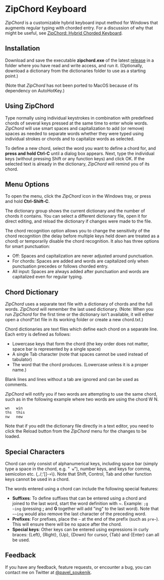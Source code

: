 # ZipChord Keyboard

_ZipChord_ is a customizable hybrid keyboard input method for Windows that augments regular typing with chorded entry. For a discussion of why that might be useful, see [ZipChord: Hybrid Chorded Keyboard](https://soukie.net/zipchord-hybrid-chorded-keyboard).  

## Installation

Download and save the executable **zipchord.exe** of the latest [release](https://github.com/psoukie/zipchord/releases) in a folder where you have read and write access, and run it. (Optionally, download a dictionary from the dictionaries folder to use as a starting point.)

(Note that _ZipChord_ has not been ported to MacOS because of its dependency on AutoHotKey.)

## Using ZipChord

Type normally using individual keystrokes in combination with predefined chords of several keys pressed at the same time to enter whole words. _ZipChord_ will use smart spaces and capitalization to add (or remove) spaces as needed to separate words whether they were typed using individual strokes or chords and to capitalize words as selected.

To define a new chord, select the word you want to define a chord for, and **press and hold Ctrl-C** until a dialog box appears. Next, type the individual keys (without pressing Shift or any function keys) and click OK. If the selected text is already in the dictionary, _ZipChord_ will remind you of its chord.

## Menu Options

To open the menu, click the _ZipChord_ icon in the Windows tray, or press and hold **Ctrl-Shift-C**.

The dictionary group shows the current dictionary and the number of chords it contains. You can select a different dictionary file, open it for direct editing, and reload the dictionary if changes were made to the file.

The chord recognition option allows you to change the sensitivity of the chord recognition (the delay before multiple keys held down are treated as a chord) or temporarily disable the chord recognition. It also has three options for smart punctuation:

* Off: Spaces and capitalization are never adjusted around punctuation.
* For chords: Spaces are added and words are capitalized only when punctuation precedes or follows chorded entry.
* All input: Spaces are always added after punctuation and words are capitalized even for regular typing.

## Chord Dictionary

_ZipChord_ uses a separate text file with a dictionary of chords and the full words. _ZipChord_ will remember the last used dictionary. (Note: When you run _ZipChord_ for the first time or the dictionary isn't available, it will either open a chord*.txt file in its working folder or create a new chord.txt.)

Chord dictionaries are text files which define each chord on a separate line. Each entry is defined as follows:

* Lowercase keys that form the chord (the key order does not matter, space bar is represented by a single space)
* A single Tab character (note that spaces cannot be used instead of tabulator)
* The word that the chord produces. (Lowercase unless it is a proper name.)

Blank lines and lines without a tab are ignored and can be used as comments.

_ZipChord_ will notify you if two words are attempting to use the same chord, such as in the following example where two words are using the chord W N.
```
wn   win
ths  this
nw   new
```
Note that if you edit the dictionary file directly in a text editor, you need to click the Reload button from the _ZipChord_ menu for the changes to be loaded.

## Special Characters

Chord can only consist of alphanumerical keys, including space bar (simply type a space in the chord, e.g. "` w`"), number keys, and keys for comma, semicolon etc. (,./;'[]-=\\). Note that Shift, Control, Tab and other function keys cannot be used in a chord.

The words entered using a chord can include the following special features:

* **Suffixes**: To define suffixes that can be entered using a chord and joined to the last word, start the word definition with ~. Example: `;g  ~ing` (pressing **;** and **G** together will add "ing" to the last word). Note that `~~ing` would also remove the last character of the preceding word.
* **Prefixes**: For prefixes, place the `~` at the end of the prefix (such as `pre~`). This will ensure there will be no space after the chord.
* **Special keys**: Other keys can be entered using expressions in curly braces: {Left}, {Right}, {Up}, {Down} for cursor, {Tab} and {Enter} can all be used.

## Feedback

If you have any feedback, feature requests, or encounter a bug, you can contact me on Twitter at [@pavel_soukenik](https://twitter.com/pavel_soukenik).
